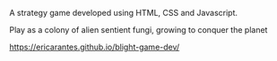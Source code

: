 A strategy game developed using HTML, CSS and Javascript.

Play as a colony of alien sentient fungi, growing to conquer the planet

https://ericarantes.github.io/blight-game-dev/